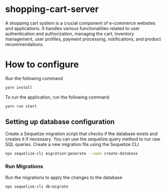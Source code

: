 # shopping-cart-server
A shopping cart system is a crucial component of e-commerce websites and applications. It handles various functionalities related to user authentication and authorization, managing the cart, inventory management, user profiles, payment processing, notifications, and product recommendations.

# How to configure
Run the following command
```bash
yarn install
```
To run the application, run the following command
```bash
yarn run start
```

## Setting up database configuration
Create a Sequelize migration script that checks if the database exists and creates it if necessary. You can use the sequelize.query method to run raw SQL queries. Create a new migration file using the Sequelize CLI

```bash
npx sequelize-cli migration:generate --name create-database
```

### Run Migrations
Run the migrations to apply the changes to the database
```bash
npx sequelize-cli db:migrate
```
